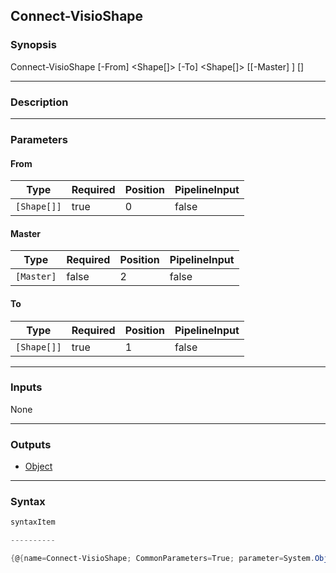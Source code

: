 Connect-VisioShape
------------------

### Synopsis

Connect-VisioShape [-From] <Shape[]> [-To] <Shape[]> [[-Master] <Master>] [<CommonParameters>]

---

### Description

---

### Parameters
#### **From**

|Type       |Required|Position|PipelineInput|
|-----------|--------|--------|-------------|
|`[Shape[]]`|true    |0       |false        |

#### **Master**

|Type      |Required|Position|PipelineInput|
|----------|--------|--------|-------------|
|`[Master]`|false   |2       |false        |

#### **To**

|Type       |Required|Position|PipelineInput|
|-----------|--------|--------|-------------|
|`[Shape[]]`|true    |1       |false        |

---

### Inputs
None

---

### Outputs
* [Object](https://learn.microsoft.com/en-us/dotnet/api/System.Object)

---

### Syntax
```PowerShell
syntaxItem
```
```PowerShell
----------
```
```PowerShell
{@{name=Connect-VisioShape; CommonParameters=True; parameter=System.Object[]}}
```
